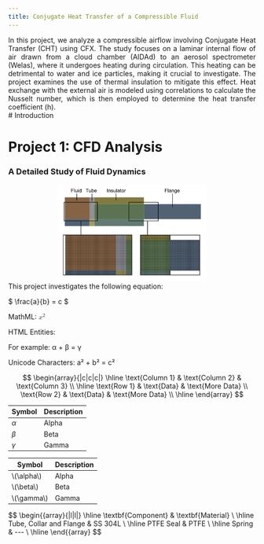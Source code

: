 ```yaml
---
title: Conjugate Heat Transfer of a Compressible Fluid
---
```


<div style="text-align: justify;">    
    In this project, we analyze a compressible airflow involving Conjugate Heat Transfer (CHT) using CFX. The study focuses on a laminar internal flow of air drawn from a cloud chamber (AIDAd) to an aerosol spectrometer (Welas), where it undergoes heating during circulation. This heating can be detrimental to water and ice particles, making it crucial to investigate. The project examines the use of thermal insulation to mitigate this effect. Heat exchange with the external air is modeled using correlations to calculate the Nusselt number, which is then employed to determine the heat transfer coefficient (h).
</div>
# Introduction

<div style="text-align: justify;">
    <h1>Project 1: CFD Analysis</h1>
    <h3>A Detailed Study of Fluid Dynamics</h3>
    <div style="text-align: center;">
        <img src="assets/Mesh-2.png" alt="CFD Project" style="width:60%;"/>
    </div>
    This project investigates the following equation:


</div>

$ \frac{a}{b} = c $

MathML:
<math xmlns="http://www.w3.org/1998/Math/MathML">
  <msup>
    <mi>x</mi>
    <mn>2</mn>
  </msup>
</math>

HTML Entities:
<p>For example: &alpha; + &beta; = &gamma;</p>

Unicode Characters:
a² + b² = c²

$$
    \begin{array}{|c|c|c|}
    \hline
    \text{Column 1} & \text{Column 2} & \text{Column 3} \\
    \hline
    \text{Row 1} & \text{Data} & \text{More Data} \\
    \text{Row 2} & \text{Data} & \text{More Data} \\
    \hline
    \end{array}
$$

| Symbol  | Description |
|---------|-------------|
| $\alpha$| Alpha       |
| $\beta$ | Beta        |
| $\gamma$| Gamma       |


<table>
  <thead>
    <tr>
      <th>Symbol</th>
      <th>Description</th>
    </tr>
  </thead>
  <tbody>
    <tr>
      <td>\(\alpha\)</td>
      <td>Alpha</td>
    </tr>
    <tr>
      <td>\(\beta\)</td>
      <td>Beta</td>
    </tr>
    <tr>
      <td>\(\gamma\)</td>
      <td>Gamma</td>
    </tr>
  </tbody>
</table>

$$
    \begin{{array}{|l|l|}
    \hline
    \textbf{Component}         & \textbf{Material}     \\
    \hline
    Tube, Collar and Flange    & SS 304L               \\
    \hline
    PTFE Seal                  & PTFE                  \\
    \hline
    Spring                     & ---                   \\
    \hline
    \end{{array}
$$
